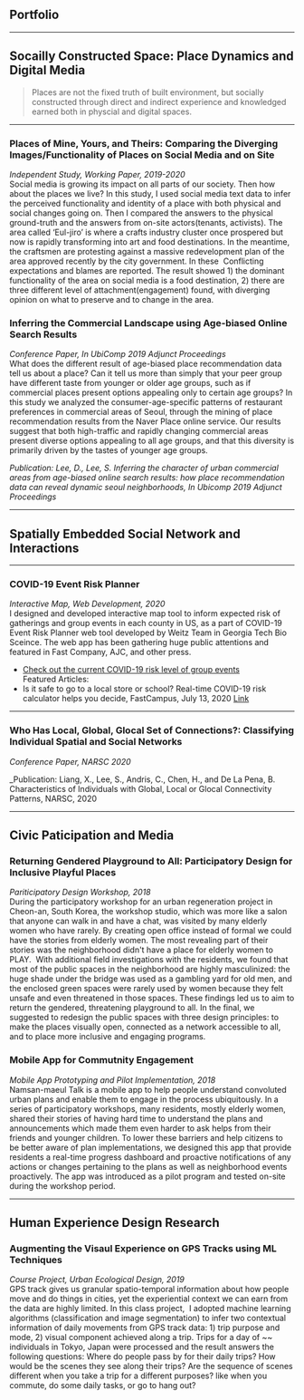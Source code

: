 ## Portfolio
---
## Socailly Constructed Space: Place Dynamics and Digital Media 
> Places are not the fixed truth of built environment, but socially constructed through direct and indirect experience and knowledged earned both in physcial and digital spaces.   
---
### Places of Mine, Yours, and Theirs: Comparing the Diverging Images/Functionality of Places on Social Media and on Site
_Independent Study, Working Paper, 2019-2020_  
Social media is growing its impact on all parts of our society. Then how about the places we live?  In this study, I used social media text data to infer the perceived functionality and identity of a place with both physical and social changes going on. Then I compared the answers to the physical ground-truth and the answers from on-site actors(tenants, activists). The area called ‘Eul-jiro’ is where a crafts industry cluster once prospered but now is rapidly transforming into art and food destinations. In the meantime, the craftsmen are protesting against a massive redevelopment plan of the area approved recently by the city government. In these  Conflicting expectations and blames are reported. The result showed 1) the dominant functionality of the area on social media is a food destination, 2) there are three different level of attachment(engagement) found, with diverging opinion on what to preserve and to change in the area. 


### Inferring the Commercial Landscape using Age-biased Online Search Results
_Conference Paper, In UbiComp 2019 Adjunct Proceedings_  
What does the different result of age-biased place recommendation data tell us about a place? Can it tell us more than simply that your peer group have different taste from younger or older age groups, such as if commercial places present options appealing only to certain age groups? In this study we analyzed the consumer-age-specific patterns of restaurant preferences in commercial areas of Seoul, through the mining of place recommendation results from the Naver Place online service.  Our results suggest that both high-traffic and rapidly changing commercial areas present diverse options appealing to all age groups, and that this diversity is primarily driven by the tastes of younger age groups.   

_Publication: Lee, D., Lee, S. Inferring the character of urban commercial areas from age-biased online search results: how place recommendation data can reveal dynamic seoul neighborhoods, In Ubicomp 2019 Adjunct Proceedings_  


---
## Spatially Embedded Social Network and Interactions 
---
### COVID-19 Event Risk Planner  
_Interactive Map, Web Development, 2020_    
I designed and developed interactive map tool to inform expected risk of gatherings and group events in each county in US, as a part of COVID-19 Event Risk Planner web tool developed by Weitz Team in Georgia Tech Bio Sceince. The web app has been gathering huge public attentions and featured in Fast Company, AJC, and other press.    
- [Check out the current COVID-19 risk level of group events](https://covid19risk.biosci.gatech.edu/)   
Featured Articles: 
- Is it safe to go to a local store or school? Real-time COVID-19 risk calculator helps you decide, FastCampus, July 13, 2020 [Link](https://www.fastcompany.com/90527197/is-it-safe-to-go-to-a-local-store-or-school-real-time-covid-19-risk-calculator-helps-you-decide)

---
### Who Has Local, Global, Glocal Set of Connections?: Classifying Individual Spatial and Social Networks
_Conference Paper, NARSC 2020_  


_Publication: Liang, X., Lee, S., Andris, C., Chen, H., and De La Pena, B. Characteristics of Individuals with Global, Local or Glocal Connectivity Patterns, NARSC, 2020  


---
## Civic Paticipation and Media 

### Returning Gendered Playground to All: Participatory Design for Inclusive Playful Places 
_Pariticipatory Design Workshop, 2018_  
During the participatory workshop for an urban regeneration project in Cheon-an, South Korea, the workshop studio, which was more like a salon that anyone can walk in and have a chat, was visited by many elderly women who have rarely. By creating open office instead of formal we could have the stories from elderly women. The most revealing part of their stories was the neighborhood didn't have a place for elderly women to PLAY.  With additional field investigations with the residents, we found that most of the public spaces in the neighborhood are highly masculinized: the huge shade under the bridge was used as a gambling yard for old men, and the enclosed green spaces were rarely used by women because they felt unsafe and even threatened in those spaces. These findings led us to aim to return the gendered, threatening playground to all. In the final, we suggested to redesign the public spaces with three design principles: to make the places visually open, connected as a network accessible to all, and to place more inclusive and engaging programs.  

### Mobile App for Commutnity Engagement
_Mobile App Prototyping and Pilot Implementation, 2018_  
Namsan-maeul Talk is a mobile app to help people understand convoluted urban plans and enable them to engage in the process ubiquitously. In a series of participatory workshops, many residents, mostly elderly women, shared their stories of having hard time to understand the plans and announcements which made them even harder to ask helps from their friends and younger children. To lower these barriers and help citizens to be better aware of plan implementations, we designed this app that provide residents a real-time progress dashboard and proactive notifications of any actions or changes pertaining to the plans as well as neighborhood events proactively. The app was introduced as a pilot program and tested on-site during the workshop period.  


---
## Human Experience Design Research  

### Augmenting the Visaul Experience on GPS Tracks using ML Techniques 
_Course Project, Urban Ecological Design, 2019_    
GPS track gives us granular spatio-temporal information about how people move and do things in cities, yet the experiential context we can earn from the data are highly limited. In this class project,  I adopted machine learning algorithms (classification and image segmentation) to infer two contextual information of daily movements from GPS track data: 1) trip purpose and mode, 2) visual component achieved along a trip. Trips for a day of ~~ individuals in Tokyo, Japan were processed and the result answers the following questions: Where do people pass by for their daily trips? How would be the scenes they see along their trips? Are the sequence of scenes different when you take a trip for a different purposes? like when you commute, do some daily tasks, or go to hang out?  
